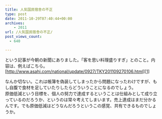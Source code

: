 ```yaml
---
title: 人気国民宿舎の不正
type: post
date: 2011-10-29T07:40:44+00:00
archives:
    - 2011
url: /人気国民宿舎の不正/
post_views_count:
  - 640

---
```

という記事が今朝の新聞にありました。「客を思い料理盛りすぎ」とのこと。内容は、例えばこちら。  
[http://www.asahi.com/national/update/0927/TKY201109270106.html][1]

なんか切ない。これは帳簿を偽装してしまったから問題になったわけですが、もし自腹で食材を足していたりしたらどういうことになるのでしょう。  
原価低減という目標を、個人の努力で達成するということは仕組みとして成り立っているのだろうか、というのは常々考えてしまいます。売上達成はまだ分かるんです。でも原価低減はどうなんだろうというこの感覚、共有できるものでしょうか。

 [1]: http://www.asahi.com/national/update/0927/TKY201109270106.html "http://www.asahi.com/national/update/0927/TKY201109270106.html"